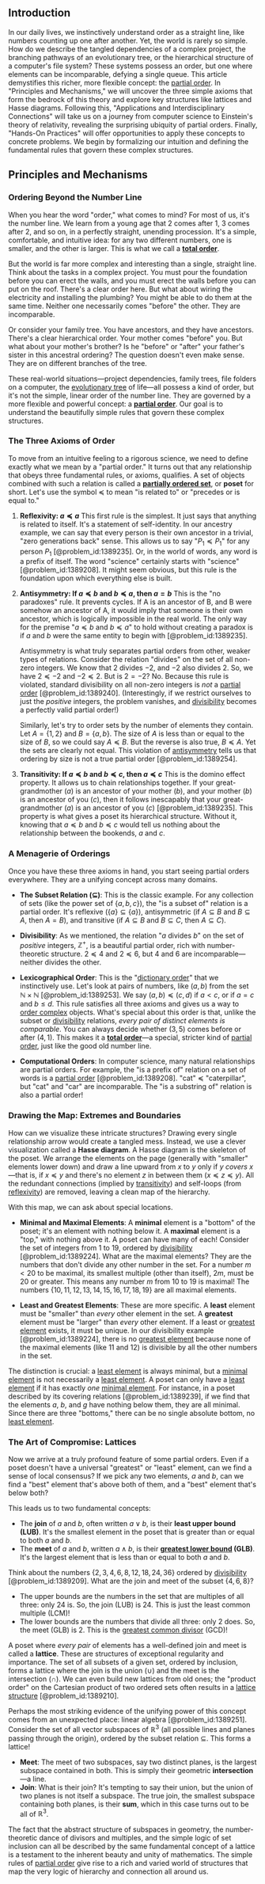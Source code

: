 ## Introduction
In our daily lives, we instinctively understand order as a straight line, like numbers counting up one after another. Yet, the world is rarely so simple. How do we describe the tangled dependencies of a complex project, the branching pathways of an evolutionary tree, or the hierarchical structure of a computer's file system? These systems possess an order, but one where elements can be incomparable, defying a single queue. This article demystifies this richer, more flexible concept: the [partial order](@article_id:144973). In "Principles and Mechanisms," we will uncover the three simple axioms that form the bedrock of this theory and explore key structures like lattices and Hasse diagrams. Following this, "Applications and Interdisciplinary Connections" will take us on a journey from computer science to Einstein's theory of relativity, revealing the surprising ubiquity of partial orders. Finally, "Hands-On Practices" will offer opportunities to apply these concepts to concrete problems. We begin by formalizing our intuition and defining the fundamental rules that govern these complex structures.

## Principles and Mechanisms

### Ordering Beyond the Number Line

When you hear the word "order," what comes to mind? For most of us, it's the number line. We learn from a young age that 2 comes after 1, 3 comes after 2, and so on, in a perfectly straight, unending procession. It's a simple, comfortable, and intuitive idea: for any two different numbers, one is smaller, and the other is larger. This is what we call a **[total order](@article_id:146287)**.

But the world is far more complex and interesting than a single, straight line. Think about the tasks in a complex project. You must pour the foundation before you can erect the walls, and you must erect the walls before you can put on the roof. There's a clear order here. But what about wiring the electricity and installing the plumbing? You might be able to do them at the same time. Neither one necessarily comes "before" the other. They are incomparable.

Or consider your family tree. You have ancestors, and they have ancestors. There's a clear hierarchical order. Your mother comes "before" you. But what about your mother's brother? Is he "before" or "after" your father's sister in this ancestral ordering? The question doesn't even make sense. They are on different branches of the tree.

These real-world situations—project dependencies, family trees, file folders on a computer, the [evolutionary tree](@article_id:141805) of life—all possess a kind of order, but it's not the simple, linear order of the number line. They are governed by a more flexible and powerful concept: a **[partial order](@article_id:144973)**. Our goal is to understand the beautifully simple rules that govern these complex structures.

### The Three Axioms of Order

To move from an intuitive feeling to a rigorous science, we need to define exactly what we mean by a "partial order." It turns out that any relationship that obeys three fundamental rules, or axioms, qualifies. A set of objects combined with such a relation is called a **[partially ordered set](@article_id:154508)**, or **poset** for short. Let's use the symbol $\preceq$ to mean "is related to" or "precedes or is equal to."

1.  **Reflexivity: $a \preceq a$**
    This first rule is the simplest. It just says that anything is related to itself. It's a statement of self-identity. In our ancestry example, we can say that every person is their own ancestor in a trivial, "zero generations back" sense. This allows us to say "$P_1 \preceq P_1$" for any person $P_1$ [@problem_id:1389235]. Or, in the world of words, any word is a prefix of itself. The word "science" certainly starts with "science" [@problem_id:1389208]. It might seem obvious, but this rule is the foundation upon which everything else is built.

2.  **Antisymmetry: If $a \preceq b$ and $b \preceq a$, then $a = b$**
    This is the "no paradoxes" rule. It prevents cycles. If A is an ancestor of B, and B were somehow an ancestor of A, it would imply that someone is their own ancestor, which is logically impossible in the real world. The only way for the premise "$a \preceq b$ and $b \preceq a$" to hold without creating a paradox is if $a$ and $b$ were the same entity to begin with [@problem_id:1389235].

    Antisymmetry is what truly separates partial orders from other, weaker types of relations. Consider the relation "divides" on the set of all non-zero integers. We know that $2$ divides $-2$, and $-2$ also divides $2$. So, we have $2 \preceq -2$ and $-2 \preceq 2$. But is $2 = -2$? No. Because this rule is violated, standard divisibility on all non-zero integers is *not* a [partial order](@article_id:144973) [@problem_id:1389240]. (Interestingly, if we restrict ourselves to just the *positive* integers, the problem vanishes, and [divisibility](@article_id:190408) becomes a perfectly valid partial order!)

    Similarly, let's try to order sets by the number of elements they contain. Let $A = \{1, 2\}$ and $B = \{a, b\}$. The size of $A$ is less than or equal to the size of $B$, so we could say $A \preceq B$. But the reverse is also true, $B \preceq A$. Yet the sets are clearly not equal. This violation of [antisymmetry](@article_id:261399) tells us that ordering by size is not a true partial order [@problem_id:1389254].

3.  **Transitivity: If $a \preceq b$ and $b \preceq c$, then $a \preceq c$**
    This is the domino effect property. It allows us to chain relationships together. If your great-grandmother ($a$) is an ancestor of your mother ($b$), and your mother ($b$) is an ancestor of you ($c$), then it follows inescapably that your great-grandmother ($a$) is an ancestor of you ($c$) [@problem_id:1389235]. This property is what gives a poset its hierarchical structure. Without it, knowing that $a \preceq b$ and $b \preceq c$ would tell us nothing about the relationship between the bookends, $a$ and $c$.

### A Menagerie of Orderings

Once you have these three axioms in hand, you start seeing partial orders everywhere. They are a unifying concept across many domains.

-   **The Subset Relation ($\subseteq$)**: This is the classic example. For any collection of sets (like the power set of $\{a, b, c\}$), the "is a subset of" relation is a partial order. It's reflexive ($\{a\} \subseteq \{a\}$), antisymmetric (if $A \subseteq B$ and $B \subseteq A$, then $A=B$), and transitive (if $A \subseteq B$ and $B \subseteq C$, then $A \subseteq C$).

-   **Divisibility**: As we mentioned, the relation "$a$ divides $b$" on the set of *positive* integers, $\mathbb{Z}^+$, is a beautiful partial order, rich with number-theoretic structure. $2 \preceq 4$ and $2 \preceq 6$, but $4$ and $6$ are incomparable—neither divides the other.

-   **Lexicographical Order**: This is the "[dictionary order](@article_id:153154)" that we instinctively use. Let's look at pairs of numbers, like $(a, b)$ from the set $\mathbb{N} \times \mathbb{N}$ [@problem_id:1389253]. We say $(a, b) \preceq (c, d)$ if $a < c$, or if $a=c$ and $b \le d$. This rule satisfies all three axioms and gives us a way to [order complex](@article_id:267759) objects. What's special about this order is that, unlike the subset or [divisibility](@article_id:190408) relations, *every pair of distinct elements is comparable*. You can always decide whether $(3, 5)$ comes before or after $(4, 1)$. This makes it a **[total order](@article_id:146287)**—a special, stricter kind of [partial order](@article_id:144973), just like the good old number line.

-   **Computational Orders**: In computer science, many natural relationships are partial orders. For example, the "is a prefix of" relation on a set of words is a [partial order](@article_id:144973) [@problem_id:1389208]. "cat" $\preceq$ "caterpillar", but "cat" and "car" are incomparable. The "is a substring of" relation is also a partial order!

### Drawing the Map: Extremes and Boundaries

How can we visualize these intricate structures? Drawing every single relationship arrow would create a tangled mess. Instead, we use a clever visualization called a **Hasse diagram**. A Hasse diagram is the skeleton of the poset. We arrange the elements on the page (generally with "smaller" elements lower down) and draw a line upward from $x$ to $y$ only if $y$ *covers* $x$—that is, if $x \preceq y$ and there's no element $z$ in between them ($x \preceq z \preceq y$). All the redundant connections (implied by [transitivity](@article_id:140654)) and self-loops (from [reflexivity](@article_id:136768)) are removed, leaving a clean map of the hierarchy.

With this map, we can ask about special locations.

-   **Minimal and Maximal Elements**: A **minimal** element is a "bottom" of the poset; it's an element with nothing below it. A **maximal** element is a "top," with nothing above it. A poset can have many of each! Consider the set of integers from 1 to 19, ordered by [divisibility](@article_id:190408) [@problem_id:1389224]. What are the maximal elements? They are the numbers that don't divide any other number in the set. For a number $m < 20$ to be maximal, its smallest multiple (other than itself), $2m$, must be 20 or greater. This means any number $m$ from 10 to 19 is maximal! The numbers $\{10, 11, 12, 13, 14, 15, 16, 17, 18, 19\}$ are all maximal elements.

-   **Least and Greatest Elements**: These are more specific. A **least** element must be "smaller" than *every* other element in the set. A **greatest** element must be "larger" than *every* other element. If a least or [greatest element](@article_id:276053) exists, it must be unique. In our divisibility example [@problem_id:1389224], there is no [greatest element](@article_id:276053) because none of the maximal elements (like 11 and 12) is divisible by all the other numbers in the set.

The distinction is crucial: a [least element](@article_id:264524) is always minimal, but a [minimal element](@article_id:265855) is not necessarily a [least element](@article_id:264524). A poset can only have a [least element](@article_id:264524) if it has exactly *one* [minimal element](@article_id:265855). For instance, in a poset described by its covering relations [@problem_id:1389239], if we find that the elements $a$, $b$, and $g$ have nothing below them, they are all minimal. Since there are three "bottoms," there can be no single absolute bottom, no [least element](@article_id:264524).

### The Art of Compromise: Lattices

Now we arrive at a truly profound feature of some partial orders. Even if a poset doesn't have a universal "greatest" or "least" element, can we find a sense of local consensus? If we pick any two elements, $a$ and $b$, can we find a "best" element that's above both of them, and a "best" element that's below both?

This leads us to two fundamental concepts:
-   The **join** of $a$ and $b$, often written $a \vee b$, is their **least upper bound (LUB)**. It's the smallest element in the poset that is greater than or equal to both $a$ and $b$.
-   The **meet** of $a$ and $b$, written $a \wedge b$, is their **[greatest lower bound](@article_id:141684) (GLB)**. It's the largest element that is less than or equal to both $a$ and $b$.

Think about the numbers $\{2, 3, 4, 6, 8, 12, 18, 24, 36\}$ ordered by [divisibility](@article_id:190408) [@problem_id:1389209]. What are the join and meet of the subset $\{4, 6, 8\}$?
-   The upper bounds are the numbers in the set that are multiples of all three: only 24 is. So, the join (LUB) is 24. This is just the least common multiple (LCM)!
-   The lower bounds are the numbers that divide all three: only 2 does. So, the meet (GLB) is 2. This is the [greatest common divisor](@article_id:142453) (GCD)!

A poset where *every pair* of elements has a well-defined join and meet is called a **lattice**. These are structures of exceptional regularity and importance. The set of all subsets of a given set, ordered by inclusion, forms a lattice where the join is the union ($\cup$) and the meet is the intersection ($\cap$). We can even build new lattices from old ones; the "product order" on the Cartesian product of two ordered sets often results in a [lattice structure](@article_id:145170) [@problem_id:1389210].

Perhaps the most striking evidence of the unifying power of this concept comes from an unexpected place: linear algebra [@problem_id:1389251]. Consider the set of all vector subspaces of $\mathbb{R}^3$ (all possible lines and planes passing through the origin), ordered by the subset relation $\subseteq$. This forms a lattice!
-   **Meet**: The meet of two subspaces, say two distinct planes, is the largest subspace contained in both. This is simply their geometric **intersection**—a line.
-   **Join**: What is their join? It's tempting to say their union, but the union of two planes is not itself a subspace. The true join, the smallest subspace containing both planes, is their **sum**, which in this case turns out to be all of $\mathbb{R}^3$.

The fact that the abstract structure of subspaces in geometry, the number-theoretic dance of divisors and multiples, and the simple logic of set inclusion can all be described by the same fundamental concept of a lattice is a testament to the inherent beauty and unity of mathematics. The simple rules of [partial order](@article_id:144973) give rise to a rich and varied world of structures that map the very logic of hierarchy and connection all around us.